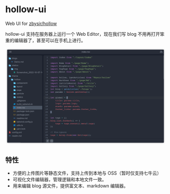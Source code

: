 # hollow-ui
Web UI for [zbysir/hollow](https://github.com/zbysir/hollow)

hollow-ui 支持在服务器上运行一个 Web Editor，现在我们写 blog 不用再打开笨重的编辑器了，甚至可以在手机上进行。

![](docs/imgs/editor.png)

## 特性

- 方便的上传图片等静态文件，支持上传到本地与 OSS（暂时仅支持七牛云）
- 可视化文件编辑器，管理逻辑和本地文件一致。
- 用来编辑 blog 源文件，提供富文本、markdown 编辑器。
